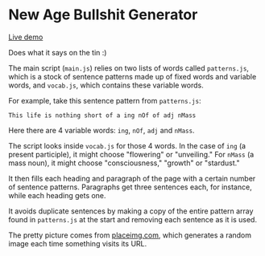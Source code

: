 New Age Bullshit Generator
==========================

[Live demo](https://sebpearce.com/bullshit)

Does what it says on the tin :)

The main script (`main.js`) relies on two lists of words called `patterns.js`, which is a stock of sentence patterns made up of fixed words and variable words, and `vocab.js`, which contains these variable words.

For example, take this sentence pattern from `patterns.js`:

`This life is nothing short of a ing nOf of adj nMass`

Here there are 4 variable words: `ing`, `nOf`, `adj` and `nMass`.

The script looks inside `vocab.js` for those 4 words. In the case of `ing` (a present participle), it might choose "flowering" or "unveiling." For `nMass` (a mass noun), it might choose "consciousness," "growth" or "stardust."

It then fills each heading and paragraph of the page with a certain number of sentence patterns. Paragraphs get three sentences each, for instance, while each heading gets one.

It avoids duplicate sentences by making a copy of the entire pattern array found in `patterns.js` at the start and removing each sentence as it is used.

The pretty picture comes from [placeimg.com](https://placeimg.com), which generates a random image each time something visits its URL.
